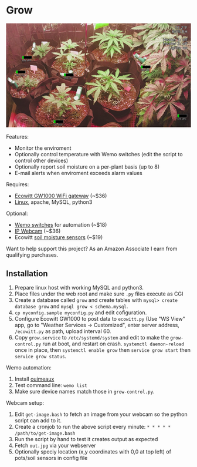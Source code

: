# Grow

![Sample output](https://raw.githubusercontent.com/dustball/grow/master/sample.jpeg)

Features:

* Monitor the enviroment
* Optionally control temperature with Wemo switches (edit the script to control other devices)
* Optionally report soil moisture on a per-plant basis (up to 8) 
* E-mail alerts when enviroment exceeds alarm values

Requires:

* [Ecowitt GW1000 WiFi gateway](https://amzn.to/2x1lF4X) (~$36)
* [Linux](https://amzn.to/2vVO5xn), apache, MySQL, python3

Optional:

* [Wemo switches](https://amzn.to/2IJcKbf) for automation (~$18)
* [IP Webcam](https://amzn.to/2S1pjne) (~$36)
* Ecowitt [soil moisture sensors](https://amzn.to/2Ub1jy6) (~$19)

Want to help support this project? As an Amazon Associate I earn from qualifying purchases.

## Installation

1. Prepare linux host with working MySQL and python3.
2. Place files under the web root and make sure `.py` files execute as CGI
3. Create a database called `grow` and create tables with `mysql> create database grow` and `mysql grow < schema.mysql`.
4. `cp myconfig.sample myconfig.py` and edit cofiguration.  
5. Configure Ecowitt GW1000 to post data to `ecowitt.py` (Use "WS View" app, go to "Weather Services -> Customized", enter server address, `/ecowitt.py` as path, upload interval 60.
6. Copy `grow.service` to `/etc/systemd/system` and edit to make the `grow-control.py` run at boot, and restart on crash.  `systemctl daemon-reload` once in place, then `systemctl enable grow` then `service grow start` then `service grow status`.

Wemo automation:

1. Install [ouimeaux](https://github.com/iancmcc/ouimeaux)
2. Test command line: `wemo list`
3. Make sure device names match those in `grow-control.py`.

Webcam setup:

1. Edit `get-image.bash` to fetch an image from your webcam so the python script can add to it. 
2. Create a cronjob to run the above script every minute: `* * * * * /path/to/get-image.bash`
3. Run the script by hand to test it creates output as expected
4. Fetch `out.jpg` via your webserver 
5. Optionally speciy location (x,y coordinates with 0,0 at top left) of pots/soil sensors in config file
